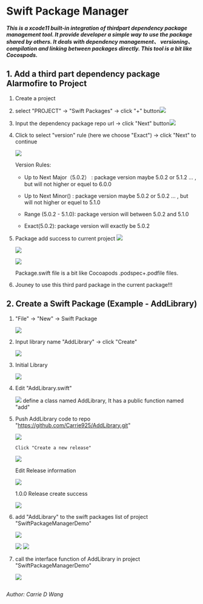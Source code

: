 # Swift Package Manager   

***This is a xcode11 built-in integration of thirdpart dependency package management tool.  It provide developer a simple way to use the package shared by others. It deals with dependency management、 versioning、 compilation and linking between packages directly.  This tool is a bit like Cocospods.***

##  1. Add a third part dependency package Alarmofire to Project  

1. Create a project

2. select  "PROJECT" -> "Swift Packages" -> click "+" button![](./Readme/1.png)

3. Input the dependency package repo url -> click "Next" button![](./Readme/2.png)

4. Click to select "version" rule (here we choose "Exact") -> click "Next" to continue

    ![](./Readme/3.png)

    Version Rules: 

    * Up to Next Major（5.0.2） :  package version maybe 5.0.2 or 5.1.2 ... , but will not higher or equel to 6.0.0

    * Up to Next Minor() :  package version maybe 5.0.2 or 5.0.2 ... , but will not higher or equel to 5.1.0
    * Range (5.0.2 - 5.1.0):   package version will between 5.0.2 and 5.1.0
    * Exact(5.0.2):  package version will exactly be 5.0.2

5. Package add success to current project
    ![](./Readme/4.png)

    ![](./Readme/5.png)

    ![](./Readme/6.png)

    Package.swift file is a bit like Cocoapods .podspec+.podfile files.

6. Jouney to use this third pard package in the current package!!!

    

##  2. Create a Swift Package  (Example - AddLibrary) 

1. "File" -> "New" -> Swift Package

    ![](./Readme/7.png)

2. Input library name "AddLibrary" -> click "Create"

    ![](./Readme/8.png)

3. Initial Library

    ![](./Readme/9.png)

4. Edit "AddLibrary.swift"

    ![](./Readme/10.png)
       define a class named AddLibrary, It has a public function named "add"

5. Push AddLibrary code to repo "https://github.com/Carrie925/AddLibrary.git"

    ![](./Readme/11.png)

       Click "Create a new release"

    ![](./Readme/13.png)

    Edit Release information

    ![](./Readme/14.png)

    1.0.0 Release create success

    ![](./Readme/15.png)

6. add "AddLibrary" to the swift packages list of project "SwiftPackageManagerDemo"

    ![](./Readme/1.png)

    ![](./Readme/12.png)
    ![](./Readme/16.png)
7. call the interface function of AddLibrary in project "SwiftPackageManagerDemo"

    ![](./Readme/17.png)
    
##  

###### Author:  Carrie D Wang